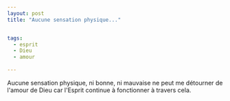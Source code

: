 ```yaml
---
layout: post
title: "Aucune sensation physique..."


tags: 
  - esprit
  - Dieu
  - amour
 
---
```


Aucune sensation physique, ni bonne, ni mauvaise ne peut me détourner de l'amour de Dieu car l'Esprit continue à fonctionner à travers cela.
